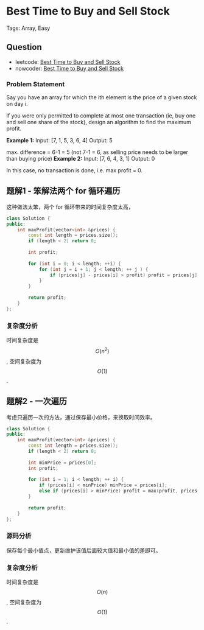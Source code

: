 # Best Time to Buy and Sell Stock

Tags: Array, Easy

## Question

- leetcode: [Best Time to Buy and Sell Stock](https://leetcode.com/problems/best-time-to-buy-and-sell-stock/description/)
- nowcoder: [Best Time to Buy and Sell Stock](https://www.nowcoder.com/practice/64b4262d4e6d4f6181cd45446a5821ec?tpId=46&tqId=29059&tPage=4&rp=4&ru=/ta/leetcode&qru=/ta/leetcode/question-ranking)

### Problem Statement

Say you have an array for which the ith element is the price of a given stock on day i.

If you were only permitted to complete at most one transaction (ie, buy one and sell one share of the stock), design an algorithm to find the maximum profit.

**Example 1:**
Input: [7, 1, 5, 3, 6, 4]
Output: 5

max. difference = 6-1 = 5 (not 7-1 = 6, as selling price needs to be larger than buying price)
**Example 2:**
Input: [7, 6, 4, 3, 1]
Output: 0

In this case, no transaction is done, i.e. max profit = 0.

## 题解1 - 笨解法两个 for 循环遍历

这种做法太笨，两个 for 循环带来的时间复杂度太高，

```cpp
class Solution {
public:
    int maxProfit(vector<int> &prices) {
        const int length = prices.size();
        if (length < 2) return 0;
        
        int profit;
        
        for (int i = 0; i < length; ++i) {
            for (int j = i + 1; j < length; ++ j ) {
                if (prices[j] - prices[i] > profit) profit = prices[j] - prices[i];
            }
        }
        
        return profit;
    }
};
```

### 复杂度分析

时间复杂度是 $$O(n^2)$$, 空间复杂度为 $$O(1)$$.

## 题解2 - 一次遍历

考虑只遍历一次的方法，通过保存最小价格，来换取时间效率。

```cpp
class Solution {
public:
    int maxProfit(vector<int> &prices) {
        const int length = prices.size();
        if (length < 2) return 0;
        
        int minPrice = prices[0];
        int profit;
        
        for (int i = 1; i < length; ++ i) {
            if (prices[i] < minPrice) minPrice = prices[i];
            else if (prices[i] > minPrice) profit = max(profit, prices[i] - minPrice);
        }
        
        return profit;
    }
};
```

### 源码分析

保存每个最小值点，更新维护该值后面较大值和最小值的差即可。

### 复杂度分析

时间复杂度是 $$O(n)$$, 空间复杂度为 $$O(1)$$.